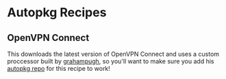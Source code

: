 # Autopkg Recipes

## OpenVPN Connect
This downloads the latest version of OpenVPN Connect and uses a custom proccessor built by [grahampugh](http://github.com/grahampugh), so you'll want to make sure you add his [autopkg repo](https://github.com/autopkg/grahampugh-recipes) for this recipe to work!
